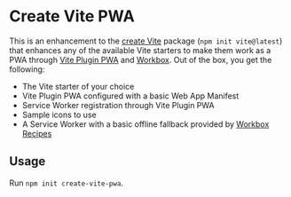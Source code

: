 # Create Vite PWA

This is an enhancement to the [create Vite](https://github.com/vitejs/vite/tree/main/packages/create-vite) package (`npm init vite@latest`) that enhances any of the available Vite starters to make them work as a PWA through [Vite Plugin PWA](https://vite-plugin-pwa.netlify.app/) and [Workbox](https://developers.google.com/web/tools/workbox). Out of the box, you get the following:

- The Vite starter of your choice
- Vite Plugin PWA configured with a basic Web App Manifest
- Service Worker registration through Vite Plugin PWA
- Sample icons to use
- A Service Worker with a basic offline fallback provided by [Workbox Recipes](https://developers.google.com/web/tools/workbox/modules/workbox-recipes#offline_fallback)

## Usage

Run `npm init create-vite-pwa`.
